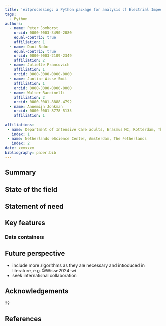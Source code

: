 ```yaml
---
title: 'eitprocessing: a Python package for analysis of Electrial Impedance Tomography data'
tags:
  - Python
authors:
  - name: Peter Somhorst
    orcid: 0000-0003-3490-2080
    equal-contrib: true
    affiliation: 1
  - name: Dani Bodor
    equal-contrib: true
    orcid: 0000-0003-2109-2349
    affiliation: 2
  - name: Juliette Francovich
    affiliation: 1
    orcid: 0000-0000-0000-0000
  - name: Jantine Wisse-Smit
    affiliation: 1
    orcid: 0000-0000-0000-0000
  - name: Walter Baccinelli
    affiliation: 2
    orcid: 0000-0001-8888-4792
  - name: Annemijn Jonkman
    orcid: 0000-0001-8778-5135
    affiliation: 1
  
affiliations:
 - name: Department of Intensive Care adults, Erasmus MC, Rotterdam, The Netherlands
   index: 1
 - name: Netherlands eScience Center, Amsterdam, The Netherlands 
   index: 2
date: xxxxxxx
bibliography: paper.bib
---
```


## Summary
<!-- Peter -->
<!-- TODO: finish summary documentation, use here -->

## State of the field
<!-- Or skip, because it will be very short, better suited as part of statement of need? -->

## Statement of need
<!-- Peter (or delegate), part from TDCC? -->

## Key features 
<!-- Dani -->
<!-- TODO:  example with animal-data -->
<!-- TODO:  update example in notebook updaten with newer features -->
<!-- TODO:  example notebook Dani/Peter -->

### Data containers

## Future perspective

- include more algorithms as they are necessary and introduced in literature, e.g. @Wisse2024-wi
- seek international collaboration

## Acknowledgements

??

## References
